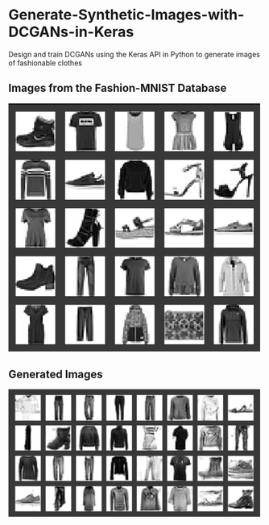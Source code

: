 # Generate-Synthetic-Images-with-DCGANs-in-Keras
Design and train DCGANs using the Keras API in Python to generate images of fashionable clothes

## Images from the Fashion-MNIST Database
<img src="Figures/Image-from-Database.png" width=500>

## Generated Images
<img src="Figures/Generated_Images.png" width=500>
